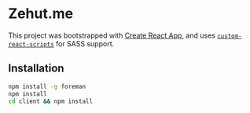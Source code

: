 # Zehut.me

This project was bootstrapped with [Create React App](https://github.com/facebookincubator/create-react-app), and uses [`custom-react-scripts`](https://github.com/kitze/create-react-app) for SASS support.

## Installation

```bash
npm install -g foreman
npm install
cd client && npm install
```
